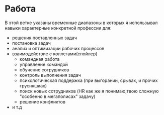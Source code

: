 # Работа

 В этой ветке указаны 
 временные диапазоны в которых 
 я использывал навыки 
 характерные конкретной профессии
 для:
  + решения поставленных задач 
  + постановка задач
  + анализ и оптимизации рабочих процессов 
  + взаимодействие с коллегами(спойлер)
    * командная работа
    * управление командой
    * обучение сотрудников
    * контроль выполнения задач
    * психологическая поддержка (при выгорании, срывах, и прочих грусняшках)
    * поиск новых сотрудников (HR как же я понимаю,твою сложную "особенно в мегаполисах" задачу)
    * решение конфликтов
  + и т.д
